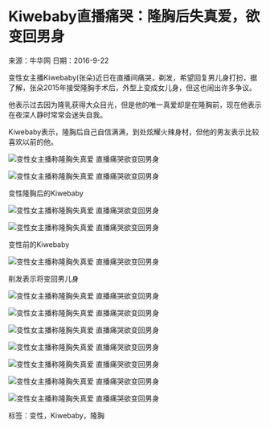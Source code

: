 # Kiwebaby直播痛哭：隆胸后失真爱，欲变回男身

来源：牛华网
日期：2016-9-22

变性女主播Kiwebaby(张朵)近日在直播间痛哭，剃发，希望回复男儿身打扮，据了解，张朵2015年接受隆胸手术后，外型上变成女儿身，但这也闹出许多争议。

他表示过去因为隆乳获得大众目光，但是他的唯一真爱却是在隆胸前，现在他表示在夜深人静时常常会迷失自我。

Kiwebaby表示，隆胸后自己自信满满，到处炫耀火辣身材，但他的男友表示比较喜欢以前的他。

![变性女主播称隆胸失真爱 直播痛哭欲变回男身](http://upload.newhua.com/2016/0922/1474525861293.png)

![变性女主播称隆胸失真爱 直播痛哭欲变回男身](http://upload.newhua.com/2016/0922/1474525861763.png)

变性隆胸后的Kiwebaby

![变性女主播称隆胸失真爱 直播痛哭欲变回男身](http://upload.newhua.com/2016/0922/1474525861470.png)

![变性女主播称隆胸失真爱 直播痛哭欲变回男身](http://upload.newhua.com/2016/0922/1474525861308.png)

变性前的Kiwebaby

![变性女主播称隆胸失真爱 直播痛哭欲变回男身](http://upload.newhua.com/2016/0922/1474525861524.png)

削发表示将变回男儿身

![变性女主播称隆胸失真爱 直播痛哭欲变回男身](http://upload.newhua.com/2016/0922/1474525861998.jpg)

![变性女主播称隆胸失真爱 直播痛哭欲变回男身](http://upload.newhua.com/2016/0922/1474525861661.jpg)

![变性女主播称隆胸失真爱 直播痛哭欲变回男身](http://upload.newhua.com/2016/0922/1474525861972.jpg)

![变性女主播称隆胸失真爱 直播痛哭欲变回男身](http://upload.newhua.com/2016/0922/1474525861773.jpg)

![变性女主播称隆胸失真爱 直播痛哭欲变回男身](http://upload.newhua.com/2016/0922/1474525861913.jpg)

![变性女主播称隆胸失真爱 直播痛哭欲变回男身](http://upload.newhua.com/2016/0922/1474525861611.png)

![变性女主播称隆胸失真爱 直播痛哭欲变回男身](http://upload.newhua.com/2016/0922/1474525861758.png)

标签：变性，Kiwebaby，隆胸
